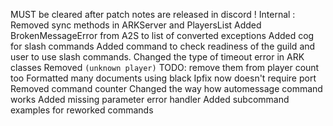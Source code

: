 MUST be cleared after patch notes are released in discord !
Internal :
Removed sync methods in ARKServer and PlayersList
Added BrokenMessageError from A2S to list of converted exceptions
Added cog for slash commands
Added command to check readiness of the guild and user to use slash commands.
Changed the type of timeout error in ARK classes
Removed `(unknown player)` TODO: remove them from player count too
Formatted many documents using black
Ipfix now doesn't require port 
Removed command counter
Changed the way how automessage command works
Added missing parameter error handler
Added subcommand examples for reworked commands